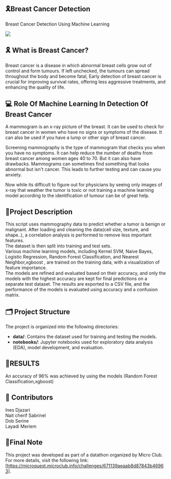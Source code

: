 ## 🎗Breast Cancer Detection

Breast Cancer Detection Using Machine Learning

<img src="https://cdn-images-1.medium.com/max/2600/1*gNcFEL1cpGpDC4vo1zUAWA.png" />

## 🎗 What is Breast Cancer?

Breast cancer is a disease in which abnormal breast cells grow out of control and form tumours. If left unchecked, the tumours can spread throughout the body and become fatal,
Early detection of breast cancer is crucial for improving survival rates, offering less aggressive treatments, and enhancing the quality of life.

##  💻 Role Of Machine Learning In Detection Of Breast Cancer

A mammogram is an x-ray picture of the breast. It can be used to check for breast cancer in women who have no signs or symptoms of the disease. It can also be used if you have a lump or other sign of breast cancer.

Screening mammography is the type of mammogram that checks you when you have no symptoms. It can help reduce the number of deaths from breast cancer among women ages 40 to 70. But it can also have drawbacks. Mammograms can sometimes find something that looks abnormal but isn't cancer. This leads to further testing and can cause you anxiety. 

Now while its difficult to figure out for physicians  by seeing only images of x-ray that weather the tumor is toxic or not training a machine learning model according to the identification of tumour can be of great help.

## 🧾Project Description

This script uses mammography data to predict whether a tumor is benign or malignant. After loading and cleaning the data(cell size, texture, and shape..), a correlation analysis is performed to remove less important features.                 
The dataset is then split into training and test sets.                 
Various machine learning models, including Kernel SVM, Naive Bayes, Logistic Regression, Random Forest Classification, and Nearest Neighbor,xgboost , are trained on the training data, with a visualization of feature importance.  
The models are refined and evaluated based on their accuracy, and only the models with the highest accuracy are kept for final predictions on a separate test dataset.
The results are exported to a CSV file, and the performance of the models is evaluated using accuracy and a confusion matrix.              
 
## 🗂️ Project Structure

The project is organized into the following directories:

- **data/**: Contains the dataset used for training and testing the models.
- **notebooks/**: Jupyter notebooks used for exploratory data analysis (EDA), model development, and evaluation.


## 📌RESULTS 
An accuracy of 96% was achieved by using  the models (Random Forest Classification,xgboost)

## 👥 Contributors

Ines Djazari                   
Nait cherif Sabrinel              
Dob Serine                    
Layadi Meriem                 

##  📝Final Note 
This project was developed as part of a datathon organized by Micro Club. For more details, visit the following link: [https://microquest.microclub.info/challenges/671139aeaab8d87843b46963].

